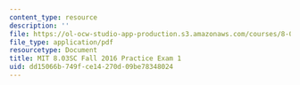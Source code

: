 ```yaml
---
content_type: resource
description: ''
file: https://ol-ocw-studio-app-production.s3.amazonaws.com/courses/8-03sc-physics-iii-vibrations-and-waves-fall-2016/dd15066b749fce14270d09be78348024_MIT8_03SCF16_PracticeExam1.pdf
file_type: application/pdf
resourcetype: Document
title: MIT 8.03SC Fall 2016 Practice Exam 1
uid: dd15066b-749f-ce14-270d-09be78348024
---
```

